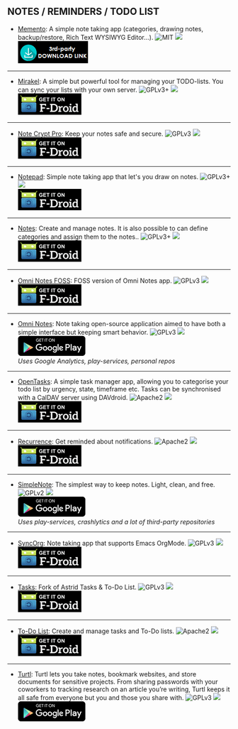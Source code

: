 <!--
    Copyright (C)  2016 PRIMOKORN.
    Permission is granted to copy, distribute and/or modify this document
    under the terms of the GNU Free Documentation License, Version 1.3
    or any later version published by the Free Software Foundation;
    with no Invariant Sections, no Front-Cover Texts, and no Back-Cover Texts.
    A copy of the license is included in the section entitled "GNU
    Free Documentation License".
-->
## NOTES / REMINDERS / TODO LIST

* [Memento](https://github.com/yaa110/Memento/releases/): A simple note taking app (categories, drawing notes, backup/restore, Rich Text WYSIWYG Editor...).
![MIT](https://img.shields.io/badge/License-MIT-orange.svg?style=flat-square)
[![](https://img.shields.io/badge/Source-Github-lightgrey.svg?style=flat-square)](https://github.com/yaa110/Memento)  
[![](Pictures/3rd-party.png)](https://github.com/yaa110/Memento/releases/)

***

* [Mirakel](http://v.ht/NrjA): A simple but powerful tool for managing your TODO-lists. You can sync your lists with your own server.
![GPLv3+](https://img.shields.io/badge/License-GPLv3+-brightgreen.svg?style=flat-square)
[![](https://img.shields.io/badge/Source-Github-lightgrey.svg?style=flat-square)](https://github.com/MirakelX/mirakel-android)  
[![](Pictures/F-Droid.png)](http://v.ht/NrjA)

***

* [Note Crypt Pro](https://f-droid.org/repository/browse/?fdid=com.notecryptpro): Keep your notes safe and secure.
![GPLv3](https://img.shields.io/badge/License-GPLv3-brightgreen.svg?style=flat-square)
[![](https://img.shields.io/badge/Source-Github-lightgrey.svg?style=flat-square)](https://github.com/RyuzakiKK/NoteCrypt)  
[![](Pictures/F-Droid.png)](https://f-droid.org/repository/browse/?fdid=com.notecryptpro)

***

* [Notepad](http://v.ht/Y7ds): Simple note taking app that let's you draw on notes.
![GPLv3+](https://img.shields.io/badge/License-GPLv3+-brightgreen.svg?style=flat-square)
[![](https://img.shields.io/badge/Source-Github-lightgrey.svg?style=flat-square)](https://github.com/szafir1100/drawable-notepad)  
[![](Pictures/F-Droid.png)](http://v.ht/Y7ds)

***

* [Notes](https://f-droid.org/repository/browse/?fdid=org.secuso.privacyfriendlynotes): Create and manage notes. It is also possible to can define categories and assign them to the notes..
![GPLv3+](https://img.shields.io/badge/License-GPLv3+-brightgreen.svg?style=flat-square)
[![](https://img.shields.io/badge/Source-Github-lightgrey.svg?style=flat-square)](https://github.com/SecUSo/privacy-friendly-notes)  
[![](Pictures/F-Droid.png)](https://f-droid.org/repository/browse/?fdid=org.secuso.privacyfriendlynotes)

***

* [Omni Notes FOSS](https://f-droid.org/repository/browse/?fdfilter=omni&fdid=it.feio.android.omninotes.foss): FOSS version of Omni Notes app.
![GPLv3](https://img.shields.io/badge/License-GPLv3-brightgreen.svg?style=flat-square)
[![](https://img.shields.io/badge/Source-Github-lightgrey.svg?style=flat-square)](https://github.com/federicoiosue/Omni-Notes)  
[![](Pictures/F-Droid.png)](https://f-droid.org/repository/browse/?fdfilter=omni&fdid=it.feio.android.omninotes.foss)

***

* [Omni Notes](http://v.ht/isNI): Note taking open-source application aimed to have both a simple interface but keeping smart behavior.
![GPLv3](https://img.shields.io/badge/License-GPLv3-brightgreen.svg?style=flat-square)
[![](https://img.shields.io/badge/Source-Github-lightgrey.svg?style=flat-square)](https://github.com/federicoiosue/Omni-Notes)  
[![](Pictures/Google_Play.png)](http://v.ht/isNI)  
_Uses Google Analytics, play-services, personal repos_

***

* [OpenTasks](http://v.ht/EO3q): A simple task manager app, allowing you to categorise your todo list by urgency, state, timeframe etc. Tasks can be synchronised with a CalDAV server using DAVdroid.
![Apache2](https://img.shields.io/badge/License-Apache%202.0-yellowgreen.svg?style=flat-square)
[![](https://img.shields.io/badge/Source-Github-lightgrey.svg?style=flat-square)](https://github.com/dmfs/opentasks)  
[![](Pictures/F-Droid.png)](http://v.ht/EO3q)

***

* [Recurrence](http://v.ht/8KxI): Get reminded about notifications.
![Apache2](https://img.shields.io/badge/License-Apache%202.0-yellowgreen.svg?style=flat-square)
[![](https://img.shields.io/badge/Source-Github-lightgrey.svg?style=flat-square)](https://github.com/jonasbleyl/Recurrence)  
[![](Pictures/F-Droid.png)](http://v.ht/8KxI)

***

* [SimpleNote](http://v.ht/cWvo): The simplest way to keep notes. Light, clean, and free.
![GPLv2](https://img.shields.io/badge/License-GPLv2-brightgreen.svg?style=flat-square)
[![](https://img.shields.io/badge/Source-Github-lightgrey.svg?style=flat-square)](http://v.ht/HOMR)  
[![](Pictures/Google_Play.png)](http://v.ht/cWvo)  
_Uses play-services, crashlytics and a lot of third-party repositories_

***

* [SyncOrg](https://f-droid.org/repository/browse/?fdid=com.coste.syncorg): Note taking app that supports Emacs OrgMode.
![GPLv3](https://img.shields.io/badge/License-GPLv3-brightgreen.svg?style=flat-square)
[![](https://img.shields.io/badge/Source-Github-lightgrey.svg?style=flat-square)](https://github.com/wizmer/syncorg)  
[![](Pictures/F-Droid.png)](https://f-droid.org/repository/browse/?fdid=com.coste.syncorg)

***

* [Tasks](http://v.ht/u13o): Fork of Astrid Tasks & To-Do List.
![GPLv3](https://img.shields.io/badge/License-GPLv3-brightgreen.svg?style=flat-square)
[![](https://img.shields.io/badge/Source-Github-lightgrey.svg?style=flat-square)](https://github.com/abaker/tasks)  
[![](Pictures/F-Droid.png)](http://v.ht/u13o)

***

* [To-Do List](http://v.ht/Q4Wr): Create and manage tasks and To-Do lists.
![Apache2](https://img.shields.io/badge/License-Apache%202.0-yellowgreen.svg?style=flat-square)
[![](https://img.shields.io/badge/Source-Github-lightgrey.svg?style=flat-square)](https://github.com/SecUSo/privacy-friendly-todo-list)  
[![](Pictures/F-Droid.png)](http://v.ht/Q4Wr)

***

* [Turtl](http://v.ht/JG11): Turtl lets you take notes, bookmark websites, and store documents for sensitive projects. From sharing passwords with your coworkers to tracking research on an article you’re writing, Turtl keeps it all safe from everyone but you and those you share with.
![GPLv3](https://img.shields.io/badge/License-GPLv3-brightgreen.svg?style=flat-square)
[![](https://img.shields.io/badge/Source-Github-lightgrey.svg?style=flat-square)](https://github.com/turtl/mobile)  
[![](Pictures/Google_Play.png)](http://v.ht/JG11)